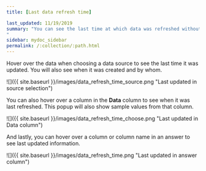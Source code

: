 ```yaml
---
title: [Last data refresh time]

last_updated: 11/19/2019
summary: "You can see the last time at which data was refreshed without having to visit the Data page.
"
sidebar: mydoc_sidebar
permalink: /:collection/:path.html
---
```

Hover over the data when choosing a data source to see the last time it was
updated. You will also see when it was created and by whom.

 ![]({{ site.baseurl }}/images/data_refresh_time_source.png "Last updated in source selection")

You can also hover over a column in the **Data** column to see when it was last refreshed. This popup will also show sample values from that column.

 ![]({{ site.baseurl }}/images/data_refresh_time_choose.png "Last updated in Data column")

And lastly, you can hover over a column or column name in an answer to see last updated information.

 ![]({{ site.baseurl }}/images/data_refresh_time.png "Last updated in answer column")

